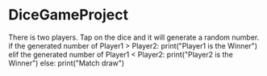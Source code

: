 # DiceGameProject
There is two players. Tap on the dice and it will generate a random number.
if the generated number of Player1 > Player2:
  print("Player1 is the Winner")
elif the generated number of Player1 < Player2:
  print("Player2 is the Winner")
else:
  print("Match draw")
